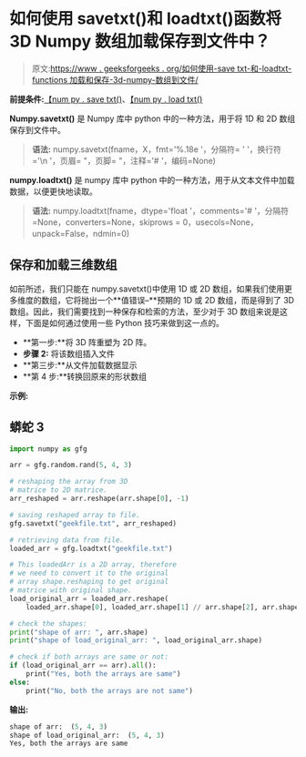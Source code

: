 # 如何使用 savetxt()和 loadtxt()函数将 3D Numpy 数组加载保存到文件中？

> 原文:[https://www . geeksforgeeks . org/如何使用-save txt-和-loadtxt-functions 加载和保存-3d-numpy-数组到文件/](https://www.geeksforgeeks.org/how-to-load-and-save-3d-numpy-array-to-file-using-savetxt-and-loadtxt-functions/)

**前提条件:**[【num py . save txt()](https://www.geeksforgeeks.org/numpy-savetxt/)、[【num py . load txt()](https://www.geeksforgeeks.org/numpy-loadtxt-in-python/)

**Numpy.savetxt()** 是 Numpy 库中 python 中的一种方法，用于将 1D 和 2D 数组保存到文件中。

> **语法:** numpy.savetxt(fname，X，fmt='%.18e '，分隔符= ' '，换行符='\n '，页眉= "，页脚= "，注释='# '，编码=None)

**numpy.loadtxt()** 是 numpy 库中 python 中的一种方法，用于从文本文件中加载数据，以便更快地读取。

> **语法:** numpy.loadtxt(fname，dtype='float '，comments='# '，分隔符=None，converters=None，skiprows = 0，usecols=None，unpack=False，ndmin=0)

## **保存和加载三维数组**

如前所述，我们只能在 numpy.savetxt()中使用 1D 或 2D 数组，如果我们使用更多维度的数组，它将抛出一个**值错误–**预期的 1D 或 2D 数组，而是得到了 3D 数组。因此，我们需要找到一种保存和检索的方法，至少对于 3D 数组来说是这样，下面是如何通过使用一些 Python 技巧来做到这一点的。

*   **第一步:**将 3D 阵重塑为 2D 阵。
*   **步骤 2:** 将该数组插入文件
*   **第三步:**从文件加载数据显示
*   **第 4 步:**转换回原来的形状数组

**示例:**

## 蟒蛇 3

```py
import numpy as gfg

arr = gfg.random.rand(5, 4, 3)

# reshaping the array from 3D
# matrice to 2D matrice.
arr_reshaped = arr.reshape(arr.shape[0], -1)

# saving reshaped array to file.
gfg.savetxt("geekfile.txt", arr_reshaped)

# retrieving data from file.
loaded_arr = gfg.loadtxt("geekfile.txt")

# This loadedArr is a 2D array, therefore
# we need to convert it to the original
# array shape.reshaping to get original
# matrice with original shape.
load_original_arr = loaded_arr.reshape(
    loaded_arr.shape[0], loaded_arr.shape[1] // arr.shape[2], arr.shape[2])

# check the shapes:
print("shape of arr: ", arr.shape)
print("shape of load_original_arr: ", load_original_arr.shape)

# check if both arrays are same or not:
if (load_original_arr == arr).all():
    print("Yes, both the arrays are same")
else:
    print("No, both the arrays are not same")
```

**输出:**

```py
shape of arr:  (5, 4, 3)
shape of load_original_arr:  (5, 4, 3)
Yes, both the arrays are same
```